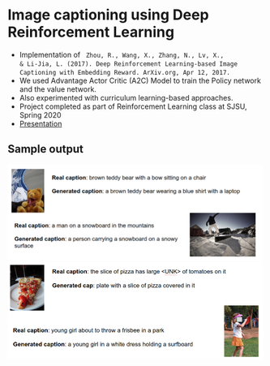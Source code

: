 # Image captioning using Deep Reinforcement Learning

* Implementation of <code> Zhou, R., Wang, X., Zhang, N., Lv, X., & Li-Jia, L. (2017). Deep Reinforcement Learning-based Image Captioning with Embedding Reward. ArXiv.org, Apr 12, 2017. </code>
* We used Advantage Actor Critic (A2C) Model to train the Policy network and the value network.
* Also experimented with curriculum learning-based approaches.
* Project completed as part of Reinforcement Learning class at SJSU, Spring 2020
* [Presentation](https://docs.google.com/presentation/d/1OnAMsIPKIlnxNhcrWyDBFXEEscAjtyqNpfEgojPN0RA/edit?usp=sharing)

## Sample output
![image 1](https://github.com/pratikpv/image-captioning-through-rl/blob/master/images/1.png)
![image 2](https://github.com/pratikpv/image-captioning-through-rl/blob/master/images/2.png)